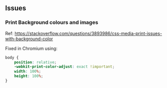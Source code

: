 
## Issues

### Print Background colours and images
Ref: https://stackoverflow.com/questions/3893986/css-media-print-issues-with-background-color

Fixed in Chromium using:

```css
body {
	position: relative;
	-webkit-print-color-adjust: exact !important;
	width: 100%;
	height: 100%;
}
```